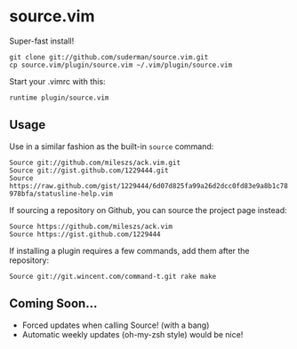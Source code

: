source.vim
==========

Super-fast install!

  `git clone git://github.com/suderman/source.vim.git`  
  `cp source.vim/plugin/source.vim ~/.vim/plugin/source.vim`  

Start your .vimrc with this:

  `runtime plugin/source.vim`

Usage
-----
Use in a similar fashion as the built-in `source` command:

  `Source git://github.com/mileszs/ack.vim.git`  
  `Source git://gist.github.com/1229444.git`  
  `Source https://raw.github.com/gist/1229444/6d07d825fa99a26d2dcc0fd83e9a8b1c78978bfa/statusline-help.vim`  

If sourcing a repository on Github, you can source the project page instead:

  `Source https://github.com/mileszs/ack.vim`  
  `Source https://gist.github.com/1229444`  

If installing a plugin requires a few commands, add them after the repository:

  `Source git://git.wincent.com/command-t.git rake make`  

Coming Soon...
--------------
- Forced updates when calling Source! (with a bang)
- Automatic weekly updates (oh-my-zsh style) would be nice!

